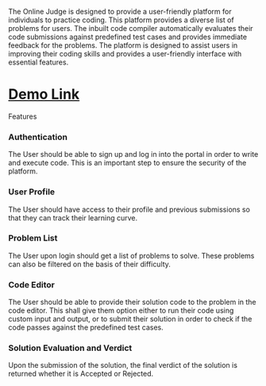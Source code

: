 The Online Judge is designed to provide a user-friendly platform for individuals to practice coding. This platform provides a diverse list of problems for users. The inbuilt code compiler automatically evaluates their code submissions against predefined test cases and provides immediate feedback for the problems. The platform is designed to assist users in improving their coding skills and provides a user-friendly interface with essential features.

# [Demo Link](https://drive.google.com/file/d/1wWEZ31d1YjDXky_7eIGtNGdOjS1NMCWY/view)

Features

### Authentication
The User should be able to sign up and log in into the portal in order to write and execute code. This is
an important step to ensure the security of the platform.

### User Profile
The User should have access to their profile and previous submissions so that they can track their
learning curve.

### Problem List
The User upon login should get a list of problems to solve. These problems can also be filtered on the
basis of their difficulty.

### Code Editor
The User should be able to provide their solution code to the problem in the code editor. This shall give
them option either to run their code using custom input and output, or to submit their solution in
order to check if the code passes against the predefined test cases.

###  Solution Evaluation and Verdict
Upon the submission of the solution, the final verdict of the solution is returned whether it is Accepted
or Rejected.
